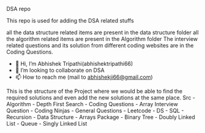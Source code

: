 DSA repo

This repo is used for adding the DSA related stuffs

all the data structure related items are present in the data structure folder
all the algorithm related items are present in the Algorithm folder
The interview related questions and its solution from different coding websites are in the Coding Questions.

- 👋 Hi, I’m Abhishek Tripathi(abhishektripathi66)
- 💞️ I’m looking to collaborate on DSA
- 📫 How to reach me (mail to abhishekji66@gmail.com)

This is the structure of the Project where we would be able to find the required solutions and even add the new solutions at the same place.
Src
    - Algorithm
        - Depth First Search
    - Coding Questions
        - Array Interview Question
        - Coding Ninjas
        - General Questions
        - Leetcode
            - DS
            - SQL
        - Recursion
    - Data Structure
        - Arrays Package
        - Binary Tree
        - Doubly Linked List
        - Queue
        - Singly Linked List